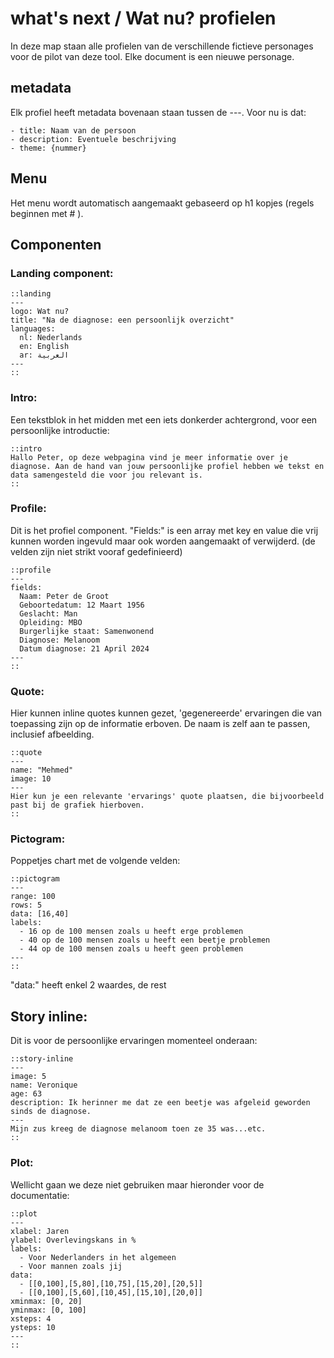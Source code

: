 # what's next / Wat nu? profielen

In deze map staan alle profielen van de verschillende fictieve personages voor de pilot van deze tool. Elke document is een nieuwe personage. 

## metadata
Elk profiel heeft metadata bovenaan staan tussen de ---. Voor nu is dat:
```
- title: Naam van de persoon
- description: Eventuele beschrijving
- theme: {nummer}
```

## Menu

Het menu wordt automatisch aangemaakt gebaseerd op h1 kopjes (regels beginnen met # ).

## Componenten

### Landing component:
```
::landing
---
logo: Wat nu?
title: "Na de diagnose: een persoonlijk overzicht"
languages:
  nl: Nederlands
  en: English
  ar: العربية
---
::
```

### Intro:
Een tekstblok in het midden met een iets donkerder achtergrond, voor een persoonlijke introductie:
```
::intro
Hallo Peter, op deze webpagina vind je meer informatie over je diagnose. Aan de hand van jouw persoonlijke profiel hebben we tekst en data samengesteld die voor jou relevant is.
::
```

### Profile:
Dit is het profiel component. "Fields:" is een array met key en value die vrij kunnen worden ingevuld maar ook worden aangemaakt of verwijderd. (de velden zijn niet strikt vooraf gedefinieerd)
```
::profile
---
fields:
  Naam: Peter de Groot
  Geboortedatum: 12 Maart 1956
  Geslacht: Man
  Opleiding: MBO
  Burgerlijke staat: Samenwonend
  Diagnose: Melanoom
  Datum diagnose: 21 April 2024
---
::
```

### Quote:

Hier kunnen inline quotes kunnen gezet, 'gegenereerde' ervaringen die van toepassing zijn op de informatie erboven. De naam is zelf aan te passen, inclusief afbeelding.

```
::quote
---
name: "Mehmed"
image: 10
---
Hier kun je een relevante 'ervarings' quote plaatsen, die bijvoorbeeld past bij de grafiek hierboven.
::
```

### Pictogram:

Poppetjes chart met de volgende velden:
```
::pictogram
---
range: 100
rows: 5
data: [16,40]
labels:
  - 16 op de 100 mensen zoals u heeft erge problemen
  - 40 op de 100 mensen zoals u heeft een beetje problemen
  - 44 op de 100 mensen zoals u heeft geen problemen
---
::
```
"data:" heeft enkel 2 waardes, de rest

## Story inline:

Dit is voor de persoonlijke ervaringen momenteel onderaan:

```
::story-inline
---
image: 5
name: Veronique
age: 63
description: Ik herinner me dat ze een beetje was afgeleid geworden sinds de diagnose.
---
Mijn zus kreeg de diagnose melanoom toen ze 35 was...etc.
::
```

### Plot:

Wellicht gaan we deze niet gebruiken maar hieronder voor de documentatie:

```
::plot
---
xlabel: Jaren
ylabel: Overlevingskans in %
labels: 
  - Voor Nederlanders in het algemeen
  - Voor mannen zoals jij
data: 
  - [[0,100],[5,80],[10,75],[15,20],[20,5]]
  - [[0,100],[5,60],[10,45],[15,10],[20,0]]
xminmax: [0, 20]
yminmax: [0, 100]
xsteps: 4
ysteps: 10
---
::
```
